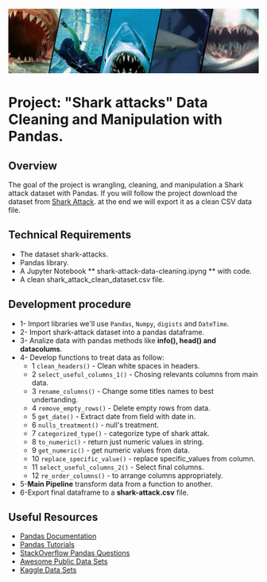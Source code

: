 ![IronHack Logo](shark-attack.jpg)

# Project: "Shark attacks" Data Cleaning and Manipulation with Pandas.

## Overview

The goal of the project is wrangling, cleaning, and manipulation a Shark attack dataset with Pandas. If you will follow the project download the dataset from [Shark Attack](https://www.kaggle.com/teajay/global-shark-attacks/version/1). 
at the end we will export it as a clean CSV data file.

## Technical Requirements

* The dataset shark-attacks.
* Pandas library.
* A Jupyter Notebook ** shark-attack-data-cleaning.ipyng ** with code.
* A clean shark_attack_clean_dataset.csv file.

## Development procedure

* 1- Import libraries we'll use ``Pandas``, ``Numpy``, ``digists`` and ``DateTime``.
* 2- Import shark-attack dataset into a pandas dataframe.
* 3- Analize data with pandas methods like **info(), head() and datacolums**.
* 4- Develop functions to treat data as follow:
    * 1 ``clean_headers()`` - Clean white spaces in headers.
    * 2 ``select_useful_columns_1()`` - Chosing relevants columns from main data.
    * 3 ``rename_columns()`` - Change some titles names to best undertanding.
    * 4 ``remove_empty_rows()`` - Delete empty rows from data.
    * 5 ``get_date()`` - Extract date from field with date in.
    * 6 ``nulls_treatment()`` - null's treatment.
    * 7 ``categorized_type()`` - categorize type of shark attak.
    * 8 ``to_numeric()`` - return just numeric values in string.
    * 9 ``get_numeric()`` - get numeric values from data.
    * 10 ``replace_specific_value()`` - replace specific_values from column.
    * 11 ``select_useful_columns_2()`` - Select final columns.
    * 12 ``re_order_columns()`` - to arrange columns appropriately.
* 5-**Main Pipeline** transform data from a function to another.
* 6-Export final dataframe to a **shark-attack.csv** file.

## Useful Resources

* [Pandas Documentation](https://pandas.pydata.org/pandas-docs/stable/)
* [Pandas Tutorials](https://pandas.pydata.org/pandas-docs/stable/tutorials.html)
* [StackOverflow Pandas Questions](https://stackoverflow.com/questions/tagged/pandas)
* [Awesome Public Data Sets](https://github.com/awesomedata/awesome-public-datasets)
* [Kaggle Data Sets](https://www.kaggle.com/datasets)
